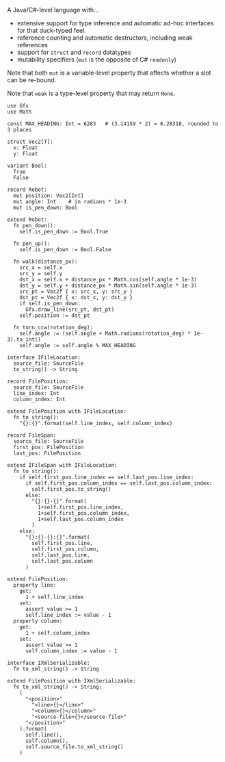 A Java/C#-level language with... 
- extensive support for type inference and automatic ad-hoc interfaces for that 
  duck-typed feel.
- reference counting and automatic destructors, including weak references
- support for `struct` and `record` datatypes
- mutability specifiers (`mut` is the opposite of C# `readonly`)

Note that both `mut` is a variable-level property that affects whether a slot 
can be re-bound.

Note that `weak` is a type-level property that may return `None`.

```
use Gfx
use Math

const MAX_HEADING: Int = 6283   # (3.14159 * 2) = 6.28318, rounded to 3 places

struct Vec2[T]:
  x: Float
  y: Float

variant Bool:
  True
  False

record Robot:
  mut position: Vec2[Int]
  mut angle: Int    # in radians * 1e-3
  mut is_pen_down: Bool

extend Robot:
  fn pen_down():
    self.is_pen_down := Bool.True
  
  fn pen_up():
    self.is_pen_down := Bool.False
  
  fn walk(distance_px):
    src_x = self.x
    src_y = self.y
    dst_x = self.x + distance_px * Math.cos(self.angle * 1e-3)
    dst_y = self.y + distance_px * Math.sin(self.angle * 1e-3)
    src_pt = Vec2f { x: src_x, y: src_y }
    dst_pt = Vec2f { x: dst_x, y: dst_y }
    if self.is_pen_down:
      Gfx.draw_line(src_pt, dst_pt)
    self.position := dst_pt

  fn turn_ccw(rotation_deg):
    self.angle := (self.angle + Math.radians(rotation_deg) * 1e-3).to_int()
    self.angle := self.angle % MAX_HEADING
```

```
interface IFileLocation:
  source_file: SourceFile
  to_string() -> String

record FilePosition:
  source_file: SourceFile
  line_index: Int
  column_index: Int

extend FilePosition with IFileLocation:
  fn to_string():
    "{}:{}".format(self.line_index, self.column_index)

record FileSpan:
  source_file: SourceFile
  first_pos: FilePosition
  last_pos: FilePosition
  
extend IFileSpan with IFileLocation:
  fn to_string():
    if self.first_pos.line_index == self.last_pos.line_index:
      if self.first_pos.column_index == self.last_pos.column_index:
        self.first_pos.to_string()
      else:
        "{}:{}-{}".format(
          1+self.first_pos.line_index,
          1+self.first_pos.column_index,
          1+self.last_pos.column_index
        )
    else:
      "{}:{}-{}:{}".format(
        self.first_pos.line,
        self.first_pos.column,
        self.last_pos.line,
        self.last_pos.column
      )

extend FilePosition:
  property line:
    get:
      1 + self.line_index
    set:
      assert value >= 1
      self.line_index := value - 1
  property column:
    get:
      1 + self.column_index
    set:
      assert value >= 1
      self.column_index := value - 1

interface IXmlSerializable:
  fn to_xml_string() -> String

extend FilePosition with IXmlSerializable:
  fn to_xml_string() -> String:
    (
      "<position>"
        "<line>{}</line>"
        "<column>{}</column>"
        "<source-file>{}</source-file>"
      "</position>"
    ).format(
      self.line(),
      self.column(),
      self.source_file.to_xml_string()
    )
```
